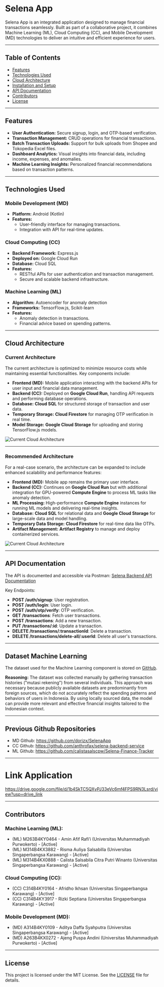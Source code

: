 # Selena App

Selena App is an integrated application designed to manage financial transactions seamlessly. Built as part of a collaborative project, it combines Machine Learning (ML), Cloud Computing (CC), and Mobile Development (MD) technologies to deliver an intuitive and efficient experience for users.

---

## Table of Contents

- [Features](#features)
- [Technologies Used](#technologies-used)
- [Cloud Architecture](#system-architecture)
- [Installation and Setup](#installation-and-setup)
- [API Documentation](#api-documentation)
- [Contributors](#contributors)
- [License](#license)

---

## Features

- **User Authentication:** Secure signup, login, and OTP-based verification.
- **Transaction Management:** CRUD operations for financial transactions.
- **Batch Transaction Uploads:** Support for bulk uploads from Shopee and Tokopedia Excel files.
- **Dashboard Analytics:** Visual insights into financial data, including income, expenses, and anomalies.
- **Machine Learning Insights:** Personalized financial recommendations based on transaction patterns.

---

## Technologies Used

### **Mobile Development (MD)**
- **Platform:** Android (Kotlin)
- **Features:**
  - User-friendly interface for managing transactions.
  - Integration with API for real-time updates.

### **Cloud Computing (CC)**
- **Backend Framework:** Express.js
- **Deployed on:** Google Cloud Run
- **Database:** Cloud SQL
- **Features:**
  - RESTful APIs for user authentication and transaction management.
  - Secure and scalable backend infrastructure.

### **Machine Learning (ML)**
- **Algorithm:** Autoencoder for anomaly detection
- **Frameworks:** TensorFlow.js, Scikit-learn
- **Features:**
  - Anomaly detection in transactions.
  - Financial advice based on spending patterns.

---

## Cloud Architecture

### Current Architecture
The current architecture is optimized to minimize resource costs while maintaining essential functionalities. Key components include:

- **Frontend (MD):** Mobile application interacting with the backend APIs for user input and financial data management.
- **Backend (CC):** Deployed on **Google Cloud Run**, handling API requests and performing database operations.
- **Database:** **Cloud SQL** for structured storage of transaction and user data.
- **Temporary Storage:** **Cloud Firestore** for managing OTP verification in real time.
- **Model Storage:** **Google Cloud Storage** for uploading and storing TensorFlow.js models.

![Current Cloud Architecture](https://storage.googleapis.com/selena_model_bucket/Cloud%20Architecture%20-%20A.png)

---

### Recommended Architecture
For a real-case scenario, the architecture can be expanded to include enhanced scalability and performance features:

- **Frontend (MD):** Mobile app remains the primary user interface.
- **Backend (CC):** Continues on **Google Cloud Run** but with additional integration for GPU-powered **Compute Engine** to process ML tasks like anomaly detection.
- **ML Processing:** High-performance **Compute Engine** instances for running ML models and delivering real-time insights.
- **Database:** **Cloud SQL** for relational data and **Google Cloud Storage** for large-scale data and model handling.
- **Temporary Data Storage:** **Cloud Firestore** for real-time data like OTPs.
- **Artifact Management:** **Artifact Registry** to manage and deploy containerized services.

![Current Cloud Architecture](https://storage.googleapis.com/selena_model_bucket/Cloud%20Architecture%20-%20B.png)

---

## API Documentation

The API is documented and accessible via Postman: [Selena Backend API Documentation](https://documenter.getpostman.com/view/22349462/2sAYHwJQCt)

Key Endpoints:
- **POST /auth/signup**: User registration.
- **POST /auth/login**: User login.
- **POST /auth/otp/verify**: OTP verification.
- **GET /transactions**: Fetch user transactions.
- **POST /transactions**: Add a new transaction.
- **PUT /transactions/:id**: Update a transaction.
- **DELETE /transactions/:transactionId**: Delete a transaction.
- **DELETE /transactions/delete-all/:userId**: Delete all user's transactions.
---

## Dataset Machine Learning

The dataset used for the Machine Learning component is stored on [GitHub](https://github.com/calistasalscpw/Selena-Finance-Tracker).

**Reasoning:**
The dataset was collected manually by gathering transaction histories ("mutasi rekening") from several individuals. This approach was necessary because publicly available datasets are predominantly from foreign sources, which do not accurately reflect the spending patterns and behaviors of users in Indonesia. By using locally sourced data, the model can provide more relevant and effective financial insights tailored to the Indonesian context.

---

## Previous Github Repositories

- MD Github: https://github.com/dorizx/SelenaApp
- CC Github: https://github.com/anthrofax/selena-backend-service
- ML Github: https://github.com/calistasalscpw/Selena-Finance-Tracker

---

# Link Application
https://drive.google.com/file/d/1b4SkTC5QXyPJ33eVc6mf4FPS9RN3Lsrd/view?usp=drive_link

---

## Contributors

### Machine Learning (ML):
- (ML) M263B4KY0464 - Amin Afif Rafi’i (Universitas Muhammadiyah Purwokerto) - [Active]
- (ML) M314B4KX3882 - Risma Auliya Salsabilla (Universitas Singaperbangsa Karawang) - [Active]
- (ML) M314B4KX0888 - Calista Salsabila Citra Putri Winanto (Universitas Singaperbangsa Karawang) - [Active]

### Cloud Computing (CC):
- (CC) C314B4KY0164 - Afridho Ikhsan (Universitas Singaperbangsa Karawang) - [Active]
- (CC) C314B4KY3917 - Rizki Septiana (Universitas Singaperbangsa Karawang) - [Active]

### Mobile Development (MD):
- (MD) A314B4KY0109 - Aditya Daffa Syahputra (Universitas Singaperbangsa Karawang) - [Active]
- (MD) A263B4KX0272 - Ajeng Puspa Andini (Universitas Muhammadiyah Purwokerto) - [Active]

---

## License

This project is licensed under the MIT License. See the [LICENSE](LICENSE) file for details.

